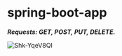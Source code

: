 # spring-boot-app
***Requests: GET, POST, PUT, DELETE.***

![Shk-YqeV8QI](https://user-images.githubusercontent.com/98963081/177795103-d013011b-42fe-4692-84b5-89a3fb857adf.jpg)
